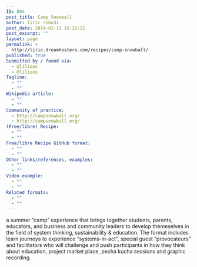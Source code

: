```yaml
---
ID: 804
post_title: Camp Snowball
author: liric_ri6u3i
post_date: 2014-02-13 15:22:21
post_excerpt: ""
layout: page
permalink: >
  http://liric.dreamhosters.com/recipes/camp-snowball/
published: true
Submitted by / found via:
  - @lilious
  - @lilious
Tagline:
  - ""
  - ""
Wikipedia article:
  - ""
  - ""
Community of practice:
  - http://campsnowball.org/
  - http://campsnowball.org/
(Free/libre) Recipe:
  - ""
  - ""
Free/libre Recipe GitHub format:
  - ""
  - ""
Other links/references, examples:
  - ""
  - ""
Video example:
  - ""
  - ""
Related formats:
  - ""
  - ""
---
```

a summer “camp” experience that brings together students, parents, educators, and business and community leaders to develop themeselves in the field of system thinking, sustainability & education. The format includes learn journeys to experience “systems-in-act”, special guest “provocateurs” and facilitators who will challenge and push participants in how they think about education, project market place, pecha kucha sessions and graphic recording.